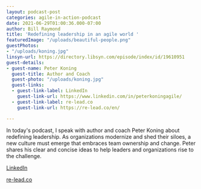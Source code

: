 ```yaml
---
layout: podcast-post
categories: agile-in-action-podcast
date: 2021-06-29T01:00:36.000-07:00
author: Bill Raymond
title: 'Redefining leadership in an agile world '
featuredImage: "/uploads/beautiful-people.png"
guestPhotos:
- "/uploads/koning.jpg"
linsyn-url: https://directory.libsyn.com/episode/index/id/19610951
guest-details:
- guest-name: Peter Koning
  guest-title: Author and Coach
  guest-photo: "/uploads/koning.jpg"
  guest-links:
  - guest-link-label: LinkedIn
    guest-link-url: https://www.linkedin.com/in/peterkoningagile/
  - guest-link-label: re-lead.co
    guest-link-url: https://re-lead.co/en/

---
```

In today's podcast, I speak with author and coach Peter Koning about redefining leadership. As organizations modernize and shed their siloes, a new culture must emerge that embraces team ownership and change. Peter shares his clear and concise ideas to help leaders and organizations rise to the challenge.

[LinkedIn](https://www.linkedin.com/in/peterkoningagile/ "LinkedIn")

[re-lead.co](https://re-lead.co/en)
